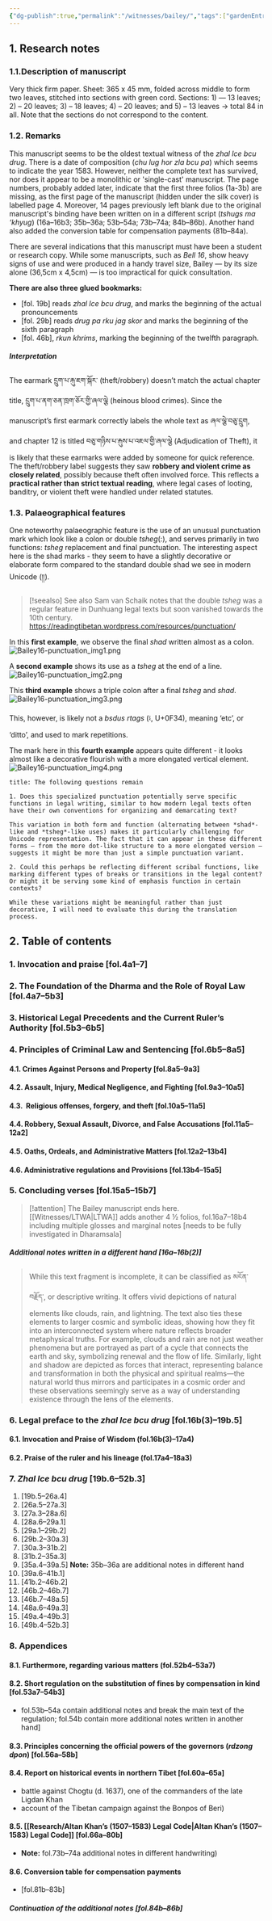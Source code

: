 ```yaml
---
{"dg-publish":true,"permalink":"/witnesses/bailey/","tags":["gardenEntry"]}
---
```



## 1. Research notes

### 1.1.Description of manuscript

Very thick firm paper. Sheet: 365 x 45 mm, folded across middle to form two leaves, stitched into sections with green cord. 
Sections: 1) — 13 leaves; 2) – 20 leaves; 3) – 18 leaves; 4) – 20 leaves; and 5) – 13 leaves -> total 84 in all. Note that the sections do not correspond to the content.

### 1.2. Remarks
This manuscript seems to be the oldest textual witness of the *zhal lce bcu drug*. There is a date of composition (*chu lug hor zla bcu pa*) which seems to indicate the year 1583. However, neither the complete text has survived, nor does it appear to be a monolithic or 'single-cast' manuscript. The page numbers, probably added later, indicate that the first three folios (1a-3b) are missing, as the first page of the manuscript (hidden under the silk cover) is labelled page 4. Moreover, 14 pages previously left blank due to the original manuscript's binding have been written on in a different script (*tshugs ma ‘khyug*) (16a–16b3; 35b–36a; 53b–54a; 73b–74a; 84b–86b). Another hand also added the conversion table for compensation payments (81b–84a).

There are several indications that this manuscript must have been a student or research copy. While some manuscripts, such as *Bell 16*, show heavy signs of use and were produced in a handy travel size, Bailey — by its size alone (36,5cm x 4,5cm) — is too impractical for quick consultation. 

**There are also three glued bookmarks:**
* \[fol. 19b] reads *zhal lce bcu drug*, and marks the beginning of the actual pronouncements
* \[fol. 29b] reads *drug pa rku jag skor* and marks the beginning of the sixth paragraph
* \[fol. 46b], *rkun khrims*, marking the beginning of the twelfth paragraph.

##### Interpretation
The earmark དྲུག་པ་རྐུ་ཇག་སྐོར་ (theft/robbery) doesn’t match the actual chapter title, དྲུག་པ་ནག་ཅན་ཁྲག་ཅོར་གྱི་ཞལ་ལྕེ (heinous blood crimes). Since the manuscript’s first earmark correctly labels the whole text as ཞལ་ལྕེ་བཅུ་དྲུག, and chapter 12 is titled བཅུ་གཉིས་པ་རྐུས་པ་འཇལ་གྱི་ཞལ་ལྕེ (Adjudication of Theft), it is likely that these earmarks were added by someone for quick reference. The theft/robbery label suggests they saw **robbery and violent crime as closely related**, possibly because theft often involved force. This reflects a **practical rather than strict textual reading**, where legal cases of looting, banditry, or violent theft were handled under related statutes.

### 1.3. Palaeographical features

One noteworthy palaeographic feature is the use of an unusual punctuation mark which look like a colon or double *tsheg*(:), and serves primarily in two functions: *tsheg* replacement and final punctuation. The interesting aspect here is the shad marks - they seem to have a slightly decorative or elaborate form compared to the standard double shad we see in modern Unicode (།།). 

> [!seealso] See also
> Sam van Schaik notes that the double *tsheg* was a regular feature in Dunhuang legal texts but soon vanished towards the 10th century.
> https://readingtibetan.wordpress.com/resources/punctuation/ 



In this **first example**, we observe the final *shad* written almost as a colon. 
![Bailey16-punctuation_img1.png](/img/user/assets/Bailey16-punctuation_img1.png)

A **second example** shows its use as a *tsheg* at the end of a line.
![Bailey16-punctuation_img2.png](/img/user/assets/Bailey16-punctuation_img2.png)

This **third example** shows a triple colon after a final *tsheg* and *shad*.
![Bailey16-punctuation_img3.png](/img/user/assets/Bailey16-punctuation_img3.png)

This, however, is likely not a *bsdus rtags* (༴, U+0F34), meaning ‘etc’, or ‘ditto’, and used to mark repetitions.

The mark here in this **fourth example** appears quite different - it looks almost like a decorative flourish with a more elongated vertical element.
![Bailey16-punctuation_img4.png](/img/user/assets/Bailey16-punctuation_img4.png)

```ad-info
title: The following questions remain

1. Does this specialized punctuation potentially serve specific functions in legal writing, similar to how modern legal texts often have their own conventions for organizing and demarcating text?

This variation in both form and function (alternating between *shad*-like and *tsheg*-like uses) makes it particularly challenging for Unicode representation. The fact that it can appear in these different forms – from the more dot-like structure to a more elongated version – suggests it might be more than just a simple punctuation variant.

2. Could this perhaps be reflecting different scribal functions, like marking different types of breaks or transitions in the legal content? Or might it be serving some kind of emphasis function in certain contexts?

While these variations might be meaningful rather than just decorative, I will need to evaluate this during the translation process.
```

## 2. Table of contents

### 1. Invocation and praise \[fol.4a1–7] 

### 2. The Foundation of the Dharma and the Role of Royal Law \[fol.4a7–5b3]

### 3. Historical Legal Precedents and the Current Ruler’s Authority \[fol.5b3–6b5]

### 4. Principles of Criminal Law and Sentencing \[fol.6b5–8a5]

#### 4.1. Crimes Against Persons and Property \[fol.8a5–9a3]
#### 4.2. Assault, Injury, Medical Negligence, and Fighting \[fol.9a3–10a5]
#### 4.3.  Religious offenses, forgery, and theft \[fol.10a5–11a5]
#### 4.4. Robbery, Sexual Assault, Divorce, and False Accusations \[fol.11a5–12a2]
#### 4.5. Oaths, Ordeals, and Administrative Matters \[fol.12a2–13b4]
#### 4.6. Administrative regulations and Provisions \[fol.13b4–15a5]
### 5. Concluding verses \[fol.15a5–15b7]
> [!attention]
> The Bailey manuscript ends here. [[Witnesses/LTWA\|LTWA]] adds another 4 ½ folios, fol.16a7–18b4 including multiple glosses and marginal notes \[needs to be fully investigated in Dharamsala]
##### Additional notes written in a different hand \[16a–16b(2)]

>While this text fragment is incomplete, it can be classified as མངོན་བརྗོད་, or descriptive writing. It offers vivid depictions of natural elements like clouds, rain, and lightning. The text also ties these elements to larger cosmic and symbolic ideas, showing how they fit into an interconnected system where nature reflects broader metaphysical truths. For example, clouds and rain are not just weather phenomena but are portrayed as part of a cycle that connects the earth and sky, symbolizing renewal and the flow of life. Similarly, light and shadow are depicted as forces that interact, representing balance and transformation in both the physical and spiritual realms—the natural world thus mirrors and participates in a cosmic order and these observations seemingly serve as a way of understanding existence through the lens of the elements.
### 6. Legal preface to the *zhal lce bcu drug* \[fol.16b(3)–19b.5]
#### 6.1. Invocation and Praise of Wisdom (fol.16b(3)–17a4)
#### 6.2. Praise of the ruler and his lineage (fol.17a4–18a3)

### 7. ***Zhal lce bcu drug*** \[19b.6–52b.3]
1. \[19b.5–26a.4]
2. \[26a.5–27a.3]
3. \[27a.3–28a.6]
4. \[28a.6–29a.1]
5. \[29a.1–29b.2]
6. \[29b.2–30a.3]
7. \[30a.3–31b.2]
8. \[31b.2–35a.3]
9. \[35a.4–39a.5] **Note:** 35b–36a are additional notes in different hand
10. \[39a.6–41b.1]
11. \[41b.2–46b.2]
12. \[46b.2–46b.7]
13. \[46b.7–48a.5]
14. \[48a.6–49a.3]
15. \[49a.4–49b.3]
16. \[49b.4–52b.3]

### 8. Appendices
#### 8.1. Furthermore, regarding various matters (fol.52b4–53a7)

#### 8.2. Short regulation on the substitution of fines by compensation in kind \[fol.53a7–54b3]
* fol.53b–54a contain additional notes and break the main text of the regulation; fol.54b contain more additional notes written in another hand]
#### 8.3. Principles concerning the official powers of the governors (*rdzong dpon*) \[fol.56a–58b]

#### 8.4. Report on historical events in northern Tibet \[fol.60a–65a]
* battle against Chogtu (d. 1637), one of the commanders of the late Ligdan Khan
* account of the Tibetan campaign against the Bonpos of Beri)

#### 8.5. [[Research/Altan Khan’s (1507–1583) Legal Code\|Altan Khan’s (1507–1583) Legal Code]] \[fol.66a–80b]
* **Note:** fol.73b–74a additional notes in different handwriting)

#### 8.6. **Conversion table for compensation payments**
* \[fol.81b–83b]
##### Continuation of the additional notes \[fol.84b–86b]